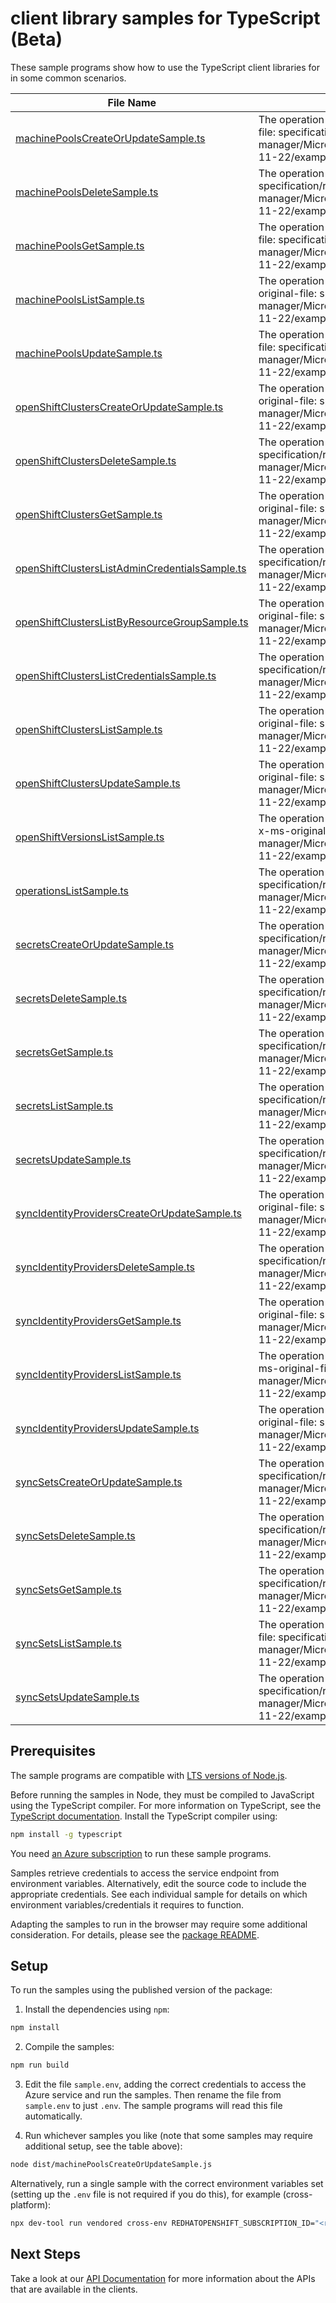 # client library samples for TypeScript (Beta)

These sample programs show how to use the TypeScript client libraries for in some common scenarios.

| **File Name**                                                                                 | **Description**                                                                                                                                                                                                                                  |
| --------------------------------------------------------------------------------------------- | ------------------------------------------------------------------------------------------------------------------------------------------------------------------------------------------------------------------------------------------------ |
| [machinePoolsCreateOrUpdateSample.ts][machinepoolscreateorupdatesample]                       | The operation returns properties of a MachinePool. x-ms-original-file: specification/redhatopenshift/resource-manager/Microsoft.RedHatOpenShift/openshiftclusters/stable/2023-11-22/examples/MachinePools_CreateOrUpdate.json                    |
| [machinePoolsDeleteSample.ts][machinepoolsdeletesample]                                       | The operation returns nothing. x-ms-original-file: specification/redhatopenshift/resource-manager/Microsoft.RedHatOpenShift/openshiftclusters/stable/2023-11-22/examples/MachinePools_Delete.json                                                |
| [machinePoolsGetSample.ts][machinepoolsgetsample]                                             | The operation returns properties of a MachinePool. x-ms-original-file: specification/redhatopenshift/resource-manager/Microsoft.RedHatOpenShift/openshiftclusters/stable/2023-11-22/examples/MachinePools_Get.json                               |
| [machinePoolsListSample.ts][machinepoolslistsample]                                           | The operation returns properties of each MachinePool. x-ms-original-file: specification/redhatopenshift/resource-manager/Microsoft.RedHatOpenShift/openshiftclusters/stable/2023-11-22/examples/MachinePools_List.json                           |
| [machinePoolsUpdateSample.ts][machinepoolsupdatesample]                                       | The operation returns properties of a MachinePool. x-ms-original-file: specification/redhatopenshift/resource-manager/Microsoft.RedHatOpenShift/openshiftclusters/stable/2023-11-22/examples/MachinePools_Update.json                            |
| [openShiftClustersCreateOrUpdateSample.ts][openshiftclusterscreateorupdatesample]             | The operation returns properties of a OpenShift cluster. x-ms-original-file: specification/redhatopenshift/resource-manager/Microsoft.RedHatOpenShift/openshiftclusters/stable/2023-11-22/examples/OpenShiftClusters_CreateOrUpdate.json         |
| [openShiftClustersDeleteSample.ts][openshiftclustersdeletesample]                             | The operation returns nothing. x-ms-original-file: specification/redhatopenshift/resource-manager/Microsoft.RedHatOpenShift/openshiftclusters/stable/2023-11-22/examples/OpenShiftClusters_Delete.json                                           |
| [openShiftClustersGetSample.ts][openshiftclustersgetsample]                                   | The operation returns properties of a OpenShift cluster. x-ms-original-file: specification/redhatopenshift/resource-manager/Microsoft.RedHatOpenShift/openshiftclusters/stable/2023-11-22/examples/OpenShiftClusters_Get.json                    |
| [openShiftClustersListAdminCredentialsSample.ts][openshiftclusterslistadmincredentialssample] | The operation returns the admin kubeconfig. x-ms-original-file: specification/redhatopenshift/resource-manager/Microsoft.RedHatOpenShift/openshiftclusters/stable/2023-11-22/examples/OpenShiftClusters_ListAdminCredentials.json                |
| [openShiftClustersListByResourceGroupSample.ts][openshiftclusterslistbyresourcegroupsample]   | The operation returns properties of each OpenShift cluster. x-ms-original-file: specification/redhatopenshift/resource-manager/Microsoft.RedHatOpenShift/openshiftclusters/stable/2023-11-22/examples/OpenShiftClusters_ListByResourceGroup.json |
| [openShiftClustersListCredentialsSample.ts][openshiftclusterslistcredentialssample]           | The operation returns the credentials. x-ms-original-file: specification/redhatopenshift/resource-manager/Microsoft.RedHatOpenShift/openshiftclusters/stable/2023-11-22/examples/OpenShiftClusters_ListCredentials.json                          |
| [openShiftClustersListSample.ts][openshiftclusterslistsample]                                 | The operation returns properties of each OpenShift cluster. x-ms-original-file: specification/redhatopenshift/resource-manager/Microsoft.RedHatOpenShift/openshiftclusters/stable/2023-11-22/examples/OpenShiftClusters_List.json                |
| [openShiftClustersUpdateSample.ts][openshiftclustersupdatesample]                             | The operation returns properties of a OpenShift cluster. x-ms-original-file: specification/redhatopenshift/resource-manager/Microsoft.RedHatOpenShift/openshiftclusters/stable/2023-11-22/examples/OpenShiftClusters_Update.json                 |
| [openShiftVersionsListSample.ts][openshiftversionslistsample]                                 | The operation returns the installable OpenShift versions as strings. x-ms-original-file: specification/redhatopenshift/resource-manager/Microsoft.RedHatOpenShift/openshiftclusters/stable/2023-11-22/examples/OpenShiftVersions_List.json       |
| [operationsListSample.ts][operationslistsample]                                               | The operation returns the RP operations. x-ms-original-file: specification/redhatopenshift/resource-manager/Microsoft.RedHatOpenShift/openshiftclusters/stable/2023-11-22/examples/Operations_List.json                                          |
| [secretsCreateOrUpdateSample.ts][secretscreateorupdatesample]                                 | The operation returns properties of a Secret. x-ms-original-file: specification/redhatopenshift/resource-manager/Microsoft.RedHatOpenShift/openshiftclusters/stable/2023-11-22/examples/Secrets_CreateOrUpdate.json                              |
| [secretsDeleteSample.ts][secretsdeletesample]                                                 | The operation returns nothing. x-ms-original-file: specification/redhatopenshift/resource-manager/Microsoft.RedHatOpenShift/openshiftclusters/stable/2023-11-22/examples/Secrets_Delete.json                                                     |
| [secretsGetSample.ts][secretsgetsample]                                                       | The operation returns properties of a Secret. x-ms-original-file: specification/redhatopenshift/resource-manager/Microsoft.RedHatOpenShift/openshiftclusters/stable/2023-11-22/examples/Secrets_Get.json                                         |
| [secretsListSample.ts][secretslistsample]                                                     | The operation returns properties of each Secret. x-ms-original-file: specification/redhatopenshift/resource-manager/Microsoft.RedHatOpenShift/openshiftclusters/stable/2023-11-22/examples/Secrets_List.json                                     |
| [secretsUpdateSample.ts][secretsupdatesample]                                                 | The operation returns properties of a Secret. x-ms-original-file: specification/redhatopenshift/resource-manager/Microsoft.RedHatOpenShift/openshiftclusters/stable/2023-11-22/examples/Secrets_Update.json                                      |
| [syncIdentityProvidersCreateOrUpdateSample.ts][syncidentityproviderscreateorupdatesample]     | The operation returns properties of a SyncIdentityProvider. x-ms-original-file: specification/redhatopenshift/resource-manager/Microsoft.RedHatOpenShift/openshiftclusters/stable/2023-11-22/examples/SyncIdentityProviders_CreateOrUpdate.json  |
| [syncIdentityProvidersDeleteSample.ts][syncidentityprovidersdeletesample]                     | The operation returns nothing. x-ms-original-file: specification/redhatopenshift/resource-manager/Microsoft.RedHatOpenShift/openshiftclusters/stable/2023-11-22/examples/SyncIdentityProviders_Delete.json                                       |
| [syncIdentityProvidersGetSample.ts][syncidentityprovidersgetsample]                           | The operation returns properties of a SyncIdentityProvider. x-ms-original-file: specification/redhatopenshift/resource-manager/Microsoft.RedHatOpenShift/openshiftclusters/stable/2023-11-22/examples/SyncIdentityProviders_Get.json             |
| [syncIdentityProvidersListSample.ts][syncidentityproviderslistsample]                         | The operation returns properties of each SyncIdentityProvider. x-ms-original-file: specification/redhatopenshift/resource-manager/Microsoft.RedHatOpenShift/openshiftclusters/stable/2023-11-22/examples/SyncIdentityProviders_List.json         |
| [syncIdentityProvidersUpdateSample.ts][syncidentityprovidersupdatesample]                     | The operation returns properties of a SyncIdentityProvider. x-ms-original-file: specification/redhatopenshift/resource-manager/Microsoft.RedHatOpenShift/openshiftclusters/stable/2023-11-22/examples/SyncIdentityProviders_Update.json          |
| [syncSetsCreateOrUpdateSample.ts][syncsetscreateorupdatesample]                               | The operation returns properties of a SyncSet. x-ms-original-file: specification/redhatopenshift/resource-manager/Microsoft.RedHatOpenShift/openshiftclusters/stable/2023-11-22/examples/SyncSets_CreateOrUpdate.json                            |
| [syncSetsDeleteSample.ts][syncsetsdeletesample]                                               | The operation returns nothing. x-ms-original-file: specification/redhatopenshift/resource-manager/Microsoft.RedHatOpenShift/openshiftclusters/stable/2023-11-22/examples/SyncSets_Delete.json                                                    |
| [syncSetsGetSample.ts][syncsetsgetsample]                                                     | The operation returns properties of a SyncSet. x-ms-original-file: specification/redhatopenshift/resource-manager/Microsoft.RedHatOpenShift/openshiftclusters/stable/2023-11-22/examples/SyncSets_Get.json                                       |
| [syncSetsListSample.ts][syncsetslistsample]                                                   | The operation returns properties of each SyncSet. x-ms-original-file: specification/redhatopenshift/resource-manager/Microsoft.RedHatOpenShift/openshiftclusters/stable/2023-11-22/examples/SyncSets_List.json                                   |
| [syncSetsUpdateSample.ts][syncsetsupdatesample]                                               | The operation returns properties of a SyncSet. x-ms-original-file: specification/redhatopenshift/resource-manager/Microsoft.RedHatOpenShift/openshiftclusters/stable/2023-11-22/examples/SyncSets_Update.json                                    |

## Prerequisites

The sample programs are compatible with [LTS versions of Node.js](https://github.com/nodejs/release#release-schedule).

Before running the samples in Node, they must be compiled to JavaScript using the TypeScript compiler. For more information on TypeScript, see the [TypeScript documentation][typescript]. Install the TypeScript compiler using:

```bash
npm install -g typescript
```

You need [an Azure subscription][freesub] to run these sample programs.

Samples retrieve credentials to access the service endpoint from environment variables. Alternatively, edit the source code to include the appropriate credentials. See each individual sample for details on which environment variables/credentials it requires to function.

Adapting the samples to run in the browser may require some additional consideration. For details, please see the [package README][package].

## Setup

To run the samples using the published version of the package:

1. Install the dependencies using `npm`:

```bash
npm install
```

2. Compile the samples:

```bash
npm run build
```

3. Edit the file `sample.env`, adding the correct credentials to access the Azure service and run the samples. Then rename the file from `sample.env` to just `.env`. The sample programs will read this file automatically.

4. Run whichever samples you like (note that some samples may require additional setup, see the table above):

```bash
node dist/machinePoolsCreateOrUpdateSample.js
```

Alternatively, run a single sample with the correct environment variables set (setting up the `.env` file is not required if you do this), for example (cross-platform):

```bash
npx dev-tool run vendored cross-env REDHATOPENSHIFT_SUBSCRIPTION_ID="<redhatopenshift subscription id>" REDHATOPENSHIFT_RESOURCE_GROUP="<redhatopenshift resource group>" node dist/machinePoolsCreateOrUpdateSample.js
```

## Next Steps

Take a look at our [API Documentation][apiref] for more information about the APIs that are available in the clients.

[machinepoolscreateorupdatesample]: https://github.com/Azure/azure-sdk-for-js/blob/main/sdk/redhatopenshift/arm-redhatopenshift/samples/v1-beta/typescript/src/machinePoolsCreateOrUpdateSample.ts
[machinepoolsdeletesample]: https://github.com/Azure/azure-sdk-for-js/blob/main/sdk/redhatopenshift/arm-redhatopenshift/samples/v1-beta/typescript/src/machinePoolsDeleteSample.ts
[machinepoolsgetsample]: https://github.com/Azure/azure-sdk-for-js/blob/main/sdk/redhatopenshift/arm-redhatopenshift/samples/v1-beta/typescript/src/machinePoolsGetSample.ts
[machinepoolslistsample]: https://github.com/Azure/azure-sdk-for-js/blob/main/sdk/redhatopenshift/arm-redhatopenshift/samples/v1-beta/typescript/src/machinePoolsListSample.ts
[machinepoolsupdatesample]: https://github.com/Azure/azure-sdk-for-js/blob/main/sdk/redhatopenshift/arm-redhatopenshift/samples/v1-beta/typescript/src/machinePoolsUpdateSample.ts
[openshiftclusterscreateorupdatesample]: https://github.com/Azure/azure-sdk-for-js/blob/main/sdk/redhatopenshift/arm-redhatopenshift/samples/v1-beta/typescript/src/openShiftClustersCreateOrUpdateSample.ts
[openshiftclustersdeletesample]: https://github.com/Azure/azure-sdk-for-js/blob/main/sdk/redhatopenshift/arm-redhatopenshift/samples/v1-beta/typescript/src/openShiftClustersDeleteSample.ts
[openshiftclustersgetsample]: https://github.com/Azure/azure-sdk-for-js/blob/main/sdk/redhatopenshift/arm-redhatopenshift/samples/v1-beta/typescript/src/openShiftClustersGetSample.ts
[openshiftclusterslistadmincredentialssample]: https://github.com/Azure/azure-sdk-for-js/blob/main/sdk/redhatopenshift/arm-redhatopenshift/samples/v1-beta/typescript/src/openShiftClustersListAdminCredentialsSample.ts
[openshiftclusterslistbyresourcegroupsample]: https://github.com/Azure/azure-sdk-for-js/blob/main/sdk/redhatopenshift/arm-redhatopenshift/samples/v1-beta/typescript/src/openShiftClustersListByResourceGroupSample.ts
[openshiftclusterslistcredentialssample]: https://github.com/Azure/azure-sdk-for-js/blob/main/sdk/redhatopenshift/arm-redhatopenshift/samples/v1-beta/typescript/src/openShiftClustersListCredentialsSample.ts
[openshiftclusterslistsample]: https://github.com/Azure/azure-sdk-for-js/blob/main/sdk/redhatopenshift/arm-redhatopenshift/samples/v1-beta/typescript/src/openShiftClustersListSample.ts
[openshiftclustersupdatesample]: https://github.com/Azure/azure-sdk-for-js/blob/main/sdk/redhatopenshift/arm-redhatopenshift/samples/v1-beta/typescript/src/openShiftClustersUpdateSample.ts
[openshiftversionslistsample]: https://github.com/Azure/azure-sdk-for-js/blob/main/sdk/redhatopenshift/arm-redhatopenshift/samples/v1-beta/typescript/src/openShiftVersionsListSample.ts
[operationslistsample]: https://github.com/Azure/azure-sdk-for-js/blob/main/sdk/redhatopenshift/arm-redhatopenshift/samples/v1-beta/typescript/src/operationsListSample.ts
[secretscreateorupdatesample]: https://github.com/Azure/azure-sdk-for-js/blob/main/sdk/redhatopenshift/arm-redhatopenshift/samples/v1-beta/typescript/src/secretsCreateOrUpdateSample.ts
[secretsdeletesample]: https://github.com/Azure/azure-sdk-for-js/blob/main/sdk/redhatopenshift/arm-redhatopenshift/samples/v1-beta/typescript/src/secretsDeleteSample.ts
[secretsgetsample]: https://github.com/Azure/azure-sdk-for-js/blob/main/sdk/redhatopenshift/arm-redhatopenshift/samples/v1-beta/typescript/src/secretsGetSample.ts
[secretslistsample]: https://github.com/Azure/azure-sdk-for-js/blob/main/sdk/redhatopenshift/arm-redhatopenshift/samples/v1-beta/typescript/src/secretsListSample.ts
[secretsupdatesample]: https://github.com/Azure/azure-sdk-for-js/blob/main/sdk/redhatopenshift/arm-redhatopenshift/samples/v1-beta/typescript/src/secretsUpdateSample.ts
[syncidentityproviderscreateorupdatesample]: https://github.com/Azure/azure-sdk-for-js/blob/main/sdk/redhatopenshift/arm-redhatopenshift/samples/v1-beta/typescript/src/syncIdentityProvidersCreateOrUpdateSample.ts
[syncidentityprovidersdeletesample]: https://github.com/Azure/azure-sdk-for-js/blob/main/sdk/redhatopenshift/arm-redhatopenshift/samples/v1-beta/typescript/src/syncIdentityProvidersDeleteSample.ts
[syncidentityprovidersgetsample]: https://github.com/Azure/azure-sdk-for-js/blob/main/sdk/redhatopenshift/arm-redhatopenshift/samples/v1-beta/typescript/src/syncIdentityProvidersGetSample.ts
[syncidentityproviderslistsample]: https://github.com/Azure/azure-sdk-for-js/blob/main/sdk/redhatopenshift/arm-redhatopenshift/samples/v1-beta/typescript/src/syncIdentityProvidersListSample.ts
[syncidentityprovidersupdatesample]: https://github.com/Azure/azure-sdk-for-js/blob/main/sdk/redhatopenshift/arm-redhatopenshift/samples/v1-beta/typescript/src/syncIdentityProvidersUpdateSample.ts
[syncsetscreateorupdatesample]: https://github.com/Azure/azure-sdk-for-js/blob/main/sdk/redhatopenshift/arm-redhatopenshift/samples/v1-beta/typescript/src/syncSetsCreateOrUpdateSample.ts
[syncsetsdeletesample]: https://github.com/Azure/azure-sdk-for-js/blob/main/sdk/redhatopenshift/arm-redhatopenshift/samples/v1-beta/typescript/src/syncSetsDeleteSample.ts
[syncsetsgetsample]: https://github.com/Azure/azure-sdk-for-js/blob/main/sdk/redhatopenshift/arm-redhatopenshift/samples/v1-beta/typescript/src/syncSetsGetSample.ts
[syncsetslistsample]: https://github.com/Azure/azure-sdk-for-js/blob/main/sdk/redhatopenshift/arm-redhatopenshift/samples/v1-beta/typescript/src/syncSetsListSample.ts
[syncsetsupdatesample]: https://github.com/Azure/azure-sdk-for-js/blob/main/sdk/redhatopenshift/arm-redhatopenshift/samples/v1-beta/typescript/src/syncSetsUpdateSample.ts
[apiref]: https://learn.microsoft.com/javascript/api/@azure/arm-redhatopenshift?view=azure-node-preview
[freesub]: https://azure.microsoft.com/free/
[package]: https://github.com/Azure/azure-sdk-for-js/tree/main/sdk/redhatopenshift/arm-redhatopenshift/README.md
[typescript]: https://www.typescriptlang.org/docs/home.html
